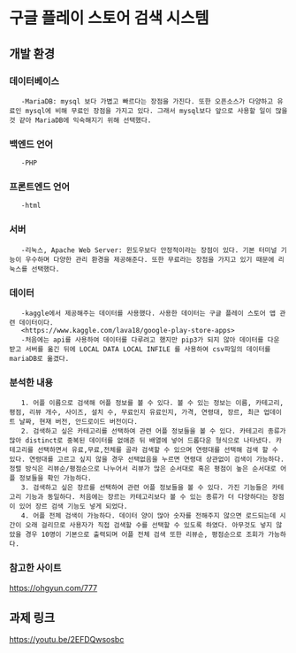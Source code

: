 # 구글 플레이 스토어 검색 시스템
## 개발 환경
### 데이터베이스 
       -MariaDB: mysql 보다 가볍고 빠르다는 장점을 가진다. 또한 오픈소스가 다양하고 유료인 mysql에 비해 무료인 장점을 가지고 있다. 그래서 mysql보다 앞으로 사용할 일이 많을 것 같아 MariaDB에 익숙해지기 위해 선택했다.

### 백엔드 언어
       -PHP 

### 프론트엔드 언어
       -html

### 서버
       -리눅스, Apache Web Server: 윈도우보다 안정적이라는 장점이 있다. 기본 터미널 기능이 우수하며 다양한 관리 환경을 제공해준다. 또한 무료라는 장점을 가지고 있기 때문에 리눅스를 선택했다.

### 데이터
       -kaggle에서 제공해주는 데이터를 사용했다. 사용한 데이터는 구글 플레이 스토어 앱 관련 데이터이다.
       <https://www.kaggle.com/lava18/google-play-store-apps>
       -처음에는 api를 사용하여 데이터를 다루려고 했지만 pip3가 되지 않아 데이터를 다운 받고 서버를 옮긴 뒤에 LOCAL DATA LOCAL INFILE 를 사용하여 csv파일의 데이터를 mariaDB로 옮겼다. 
       


### 분석한 내용
       1. 어플 이름으로 검색해 어플 정보를 볼 수 있다. 볼 수 있는 정보는 이름, 카테고리, 평점, 리뷰 개수, 사이즈, 설치 수, 무료인지 유료인지, 가격, 연령대, 장르, 최근 업데이트 날짜, 현재 버전, 안드로이드 버전이다.
       2. 검색하고 싶은 카테고리를 선택하여 관련 어플 정보들을 볼 수 있다. 카테고리 종류가 많아 distinct로 중복된 데이터를 없애준 뒤 배열에 넣어 드롭다운 형식으로 나타냈다. 카테고리를 선택하면서 유료,무료,전체를 골라 검색할 수 있으며 연령대를 선택해 검색 할 수 있다. 연령대를 고르고 싶지 않을 경우 선택없음을 누르면 연령대 상관없이 검색이 가능하다. 정렬 방식은 리뷰순/평점순으로 나누어서 리뷰가 많은 순서대로 혹은 평점이 높은 순서대로 어플 정보들을 확인 가능하다.
       3. 검색하고 싶은 장르를 선택하여 관련 어플 정보들을 볼 수 있다. 가진 기능들은 카테고리 기능과 동일하다. 처음에는 장르는 카테고리보다 볼 수 있는 종류가 더 다양하다는 장점이 있어 장르 검색 기능도 넣게 되었다.
       4. 어플 전체 검색이 가능하다. 데이터 양이 많아 숫자를 전해주지 않으면 로드되는데 시간이 오래 걸리므로 사용자가 직접 검색할 수를 선택할 수 있도록 하였다. 아무것도 넣지 않았을 경우 10명이 기본으로 출력되며 어플 전체 검색 또한 리뷰순, 평점순으로 조회가 가능하다. 

### 참고한 사이트
<https://ohgyun.com/777>


## 과제 링크
<https://youtu.be/2EFDQwsosbc>
     
      
      
